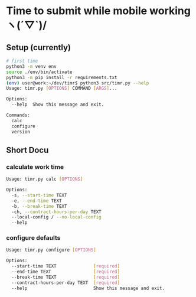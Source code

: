 # Time to submit while mobile working ヽ(´▽`)/

## Setup (currently)

```bash
# first time
python3 -m venv env
source ./env/bin/activate
python3 -m pip install -r requirements.txt
(env) user@work:~/dev/timr$ python3 src/timr.py --help
Usage: timr.py [OPTIONS] COMMAND [ARGS]...

Options:
  --help  Show this message and exit.

Commands:
  calc
  configure
  version
```

## Short Docu

### calculate work time

```bash
Usage: timr.py calc [OPTIONS]

Options:
  -s, --start-time TEXT
  -e, --end-time TEXT
  -b, --break-time TEXT
  -ch, --contract-hours-per-day TEXT
  --local-config / --no-local-config
  --help
```

### configure defaults

```bash
Usage: timr.py configure [OPTIONS]

Options:
  --start-time TEXT              [required]
  --end-time TEXT                [required]
  --break-time TEXT              [required]
  --contract-hours-per-day TEXT  [required]
  --help                         Show this message and exit.
```
